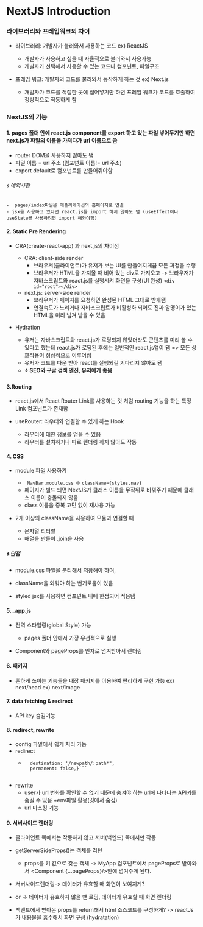 # NextJS Introduction

### 라이브러리와 프레임워크의 차이
- 라이브러리: 개발자가 불러와서 사용하는 코드 ex) ReactJS
    - 개발자가 사용하고 싶을 때 자율적으로 불러와서 사용가능
    - 개발자가 선택해서 사용할 수 있는 코드나 컴포넌트, 파일구조

- 프레임 워크: 개발자의 코드를 불러와서 동작하게 하는 것 ex) Next.js
    - 개발자가 코드를 적절한 곳에 집어넣기만 하면 프레임 워크가 코드를 호출하여 정상적으로 작동하게 함

### NextJS의 기능
#### 1. pages 폴더 안에 react.js component를 export 하고 있는 파일 넣어두기만 하면 next.js가 파일의 이름을 가져다가 url 이름으로 씀
- router DOM을 사용하지 않아도 됌
- 파일 이름 = url 주소 (컴포넌트 이름!= url 주소)
- export default로 컴포넌트를 만들어줘야함
###### 🌀 예외사항
    -  pages/index파일은 애플리케이션의 홈페이지로 연결
    - jsx를 사용하고 있다면 react.js를 import 하지 않아도 됌 (useEffect이나 useState를 사용하려면 import 해와야함)

#### 2. Static Pre Rendering
- CRA(create-react-app) 과 next.js의 차이점
    - CRA: client-side render
        - 브라우저(클라이언트)가 유저가 보는 UI를 만들어지게끔 모든 과정을 수행
        - 브라우저가 HTML을 가져올 때 비어 있는 div로 가져오고 -> 브라우저가 자바스크립트와 react.js를 실행시켜 화면을 구성(UI 완성)
        `<div id="root"></div>`
    - next.js: server-side render   
        - 브라우저가 페이지를 요청하면 완성된 HTML 그대로 받게됌
        - 연결속도가 느리거나 자바스크립트가 비활성화 되어도 진짜 알맹이가 있는 HTML을 미리 넘겨 받을 수 있음

- Hydration
    - 유저는 자바스크립트와 react.js가 로딩되지 않았더라도 콘텐츠를 미리 볼 수 있다고 했는데 react.js가 로딩된 후에는 일반적인 react.js앱이 됌 => 모든 상호작용이 정상적으로 이루어짐
    - 유저가 코드를 다운 받아 react를 실행되길 기다리지 않아도 됌
    - <b>⭐️ SEO와 구글 검색 엔진, 유저에게 좋음</b>

#### 3.Routing
- react.js에서 React Router Link를 사용하는 것 처럼 routing 기능을 하는 특정 Link 컴포넌트가 존재함

- useRouter: 라우터와 연결할 수 있게 하는 Hook
    - 라우터에 대한 정보를 얻을 수 있음
    - 라우터를 설치하거나 따로 렌더링 하지 않아도 작동

#### 4. CSS 
- module 파일 사용하기
    - ` NavBar.module.css` -> `className={styles.nav}`
    - 페이지가 빌드 되면 NextJS가 클래스 이름을 무작위로 바꿔주기 때문에 클래스 이름이 충돌되지 않음
    - class 이름을 중복 고민 없이 재사용 가능

- 2개 이상의 className을 사용하여 모듈과 연결할 때
    - 문자열 리터럴
    - 배열을 만들어 .join을 사용

##### 🌀 단점
- module.css 파일을 분리해서 저장해야 하며,
- className을 외워야 하는 번거로움이 있음

- styled jsx를 사용하면 컴포넌트 내에 한정되어 적용됌

#### 5. _app.js
- 전역 스타일링(global Style) 가능
    - pages 폴더 안에서 가장 우선적으로 실행

- Component와 pageProps를 인자로 넘겨받아서 렌더링


#### 6. 패키지
- 흔하게 쓰이는 기능들을 내장 패키지를 이용하여 편리하게 구현 가능
ex) next/head
ex) next/image

#### 7. data fetching & redirect
- API key 숨김기능
    

#### 8. redirect, rewrite
- config 파일에서 쉽게 처리 가능
- redirect
    - ```{source: "/oldpath/:path*",
        destination: '/newpath/:path*",
        permanent: false,}```
    
- rewrite
    - user가 url 변화를 확인할 수 없기 때문에 숨겨야 하는 url에 나타나는 API키를 숨길 수 있음 +env파일 활용(깃에서 숨김)
    - url 마스킹 기능
    
#### 9. 서버사이드 렌더링
- 클라이언트 쪽에서는 작동하지 않고 서버(백엔드) 쪽에서만 작동
- getServerSideProps()는 객체를 리턴
    - props를 키 값으로 갖는 객체 -> MyApp 컴포넌트에서 pageProps로 받아와서 <Component {...pageProps}/>안에 넘겨주게 된다. 
- 서버사이드렌더링-> 데이터가 유효할 때 화면이 보여지게?
- or -> 데이터가 유효하지 않을 땐 로딩, 데이터가 유효할 때 화면 렌더링

- 백엔드에서 받아온 props를 return해서 html 소스코드를 구성하게? -> reactJs가 내용물을 흡수해서 화면 구성 (hydratation)
